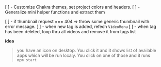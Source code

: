 [ ] - Customize Chakra themes, set project colors and headers.
[ ] - Generalize mini helper functions and extract them

[ ] - if thumbnail request === 404 => throw some generic thumbnail with error message.
[ ] - when new tag is added, refech `VideoMenu`
[ ] - when tag has been deleted, loop thru all videos and remove it from tags list

**idea**

> you have an icon on desktop. You click it and it shows list of available apps which will be run localy. You click on one of those and it runs `npm start`
